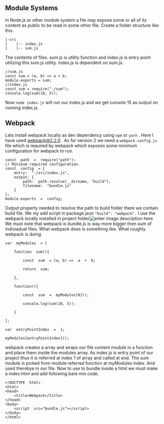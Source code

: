 ## Module Systems
In Node.js or other module system a file may expose some or all of its content as public to be read in some other file. Create a folder structure like this.

    |-src
	|    |-- index.js
	|    |-- sum.js

The contents of files. sum.js is utility function and index.js is entry point utilizing this sum.js utility. index.js is dependent on sum.js.

    //sum.js 
    const sum = (a, b) => a + b;
    module.exports = sum;
    //index.js
    const sum = require("./sum");
    console.log(sum(10, 5));
Now `node index.js` will run our index.js and we get console 15 as output on running index.js. 
## Webpack
Lets install webpack locally as dev dependency using `npm` or `yarn` . Here I have used webpack@2.2.0 . As for version 2 we need a `webpack.config.js` file which is required by webpack which exposes some minimum configuration for webpack to run.

   

    const  path  =  require("path");
    // Minimum required configuration.
    const  config  = {
	    entry:  "./src/index.js",
	    output: {
		    path:  path.resolve(__dirname, "build"),
		    filename:  "bundle.js"
	    }
    }; 
    module.exports  =  config;

Output property needed to resolve the path to build folder there we contain build file. We my add script in package.json `"build": "webpack".` I  use the  webpack locally installed in project folder![enter image description here](https://res.cloudinary.com/ajcloud/image/upload/v1563726454/webpack-compile-console.png)
We must note that webpack is bundle.js is way more bigger then sum of indiviadual files. What webpack does is something like.
What roughly webpack is doing.

    var  myModules  = [

	    function  sum(){
	    
		    const  sum  = (a, b) =>  a  +  b;
		    
		    return  sum;
	    
	    },
    
	    function(){
	    
		    const  sum  =  myModules[0]();
		    
		    console.log(sum(10, 5));
		    
	    }
    
    ];
    
    var  entryPointIndex  =  1;
    
    myModules[entryPointIndex]();

webpack creates a array and wraps our file content  module in a function and place them inside the modules array. As index.js is entry point of our project thus it is referred at index 1 of array and called at end. The sum module is picked from module referred function at myModules index. And used therebye in our file.
Now to use to bundle inside a html we must make a index.html and add following bare min code.

 

    <!DOCTYPE  html>
    <html>
    <head>
	    <title>Webpack</title>
    </head>
    <body>
	    <script  src="bundle.js"></script>
    </body>
    </html>

<!--stackedit_data:
eyJoaXN0b3J5IjpbLTIxMjI2ODcwMDEsLTE2OTMwOTgzMzAsNT
Y1NzY4NzY3LC00MDE4MDc4MjAsLTIwODg3NDY2MTJdfQ==
-->